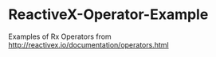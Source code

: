 # ReactiveX-Operator-Example
Examples of Rx Operators
from http://reactivex.io/documentation/operators.html


